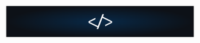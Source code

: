 <!-- ### 👋 Hello world, I'm Aksh Bansal -->

<!-- <img align="center" width=420px alt="GIF" src="https://media.giphy.com/media/3ohhwNqFMnb7wZgNnq/giphy.gif"  height="250"/> -->
<!-- <img align="center" height="250px" width="900px" alt="GIF" src="https://media.giphy.com/media/3ohhwNqFMnb7wZgNnq/giphy.gif"  /> -->
<img src="https://raw.githubusercontent.com/Aksh-Bansal-dev/Aksh-Bansal-dev/c3cf4627a6217fb02f1121435f6e8b1d72ddcd5b/github.svg" />

<!-- ### About me

- 🐱‍💻 I’m currently learning: web
- 👯 I’m collaborating with: BitByte(TPC)
- 💬 Ask me about: Anything
- 📫 How to reach me: [email](mailto:akshbansal321@gmail.com) or [linkedIn](https://www.linkedin.com/in/aksh-bansal-0a1073200/)
- ⚜ Pronouns: He/His
- 🐱‍🚀 Fun fact: I use vim!
- 🪅 NFT: [me](https://cloudflare-ipfs.com/ipfs/QmYJX6uicZjc2HNMPHxZ6BNJ4a4cJmUj7153oEjHu3Nojz) -->

<!-- 
![top languages](https://github-readme-stats.vercel.app/api/top-langs/?username=aksh-bansal-dev&layout=compact&show_icons=true&hide_border=true&bg_color=232326&icon_color=ebcb8b&title_color=a0c5e7&text_color=a0c5e7)

<img src="https://github-profile-trophy.vercel.app/?username=Aksh-Bansal-dev&theme=onedark&margin-w=15&margin-h=15&column=7&v=2" alt="s3ansh33p" /> 
<img height="170" align="left" src="https://github-readme-stats.vercel.app/api?username=Aksh-Bansal-dev&count_private=true&include_all_commits=true&theme=onedark" alt="s3ansh33p" />
-->

